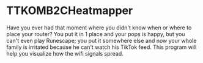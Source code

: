 # TTKOMB2CHeatmapper
Have you ever had that moment where you didn't know when or where to place your router? You put it in 1 place and your pops is happy, but you can't even play Runescape; you put it somewhere else and now your whole family is irritated because he can't watch his TikTok feed.  This program will help you visualize how the wifi signals spread.

